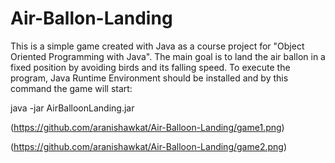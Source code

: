 # Air-Ballon-Landing

This is a simple game created with Java as a course project for "Object Oriented Programming with Java". The main goal is to
land the air ballon in a fixed position by avoiding birds and its falling speed. To execute the program, Java Runtime Environment should be installed and by this command the game will start:

java -jar AirBalloonLanding.jar

(https://github.com/aranishawkat/Air-Balloon-Landing/game1.png)

(https://github.com/aranishawkat/Air-Balloon-Landing/game2.png)
